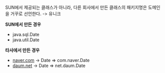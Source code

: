 SUN에서 제공되는 클래스가 아니라, 
다른 회사에서 만든 클래스의 패키지명은 도메인을 거꾸로 선언한다. -> 유니크

**SUN에서 만든 경우**

- java.sql.Date
- java.util.Date

**타사에서 만든 경우**

- [naver.com](http://naver.com/) -> Date => com.naver.Date
- [daum.net](http://daum.net/) -> Date => net.daum.Date